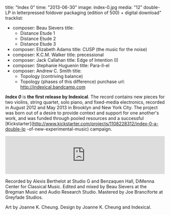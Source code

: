 title: "Index 0"
time: "2013-06-30"
image: index-0.jpg
media: "12&rdquo; double-LP in letterpressed foldover packaging (edition of 500) + digital download"
tracklist: 
  - composer: Beau Sievers
    title: 
      - Distance Etude 1
      - Distance Etude 2
      - Distance Etude 3
  - composer: Elizabeth Adams
    title: CUSP (the music for the noise)
  - composer: K.C.M. Walker
    title: precessional
  - composer: Jack Callahan
    title: Edge of Intention (I)
  - composer: Stephanie Huguenin
    title: Para-ll-el
  - composer: Andrew C. Smith
    title:
      - Topology (contriving balance)
      - Topology (phases of this difference)
purchase url: http://indexical.bandcamp.com

***Index 0*** is **the first release by Indexical**. The record contains new
pieces for two violins, string quartet, solo piano, and fixed-media
electronics, recorded in August 2012 and May 2013 in Brooklyn and New York
City. The project was born out of a desire to provide context and support for
one another's work, and was funded through pooled resources and a successful
[Kickstarter](http://www.kickstarter.com/projects/1108228312/index-0-a-double-lp
-of-new-experimental-music) campaign.

<iframe style="border: 0; width: 100%; height: 120px;" src="http://bandcamp.com/EmbeddedPlayer/album=773000415/size=medium/bgcol=ffffff/linkcol=333333/artwork=false/transparent=true/">
  <a href="http://indexical.bandcamp.com/album/index-0">Index 0 by Indexical</a>
</iframe>

Recorded by Alexis Berthelot at Studio G and Benzaquen Hall, DiMenna Center for
Classical Music. Edited and mixed by Beau Sievers at the Bregman Music and
Audio Research Studio. Mastered by Joe Branciforte at Greyfade Studios.

Art by Joanne K. Cheung. Design by Joanne K. Cheung and Indexical.
